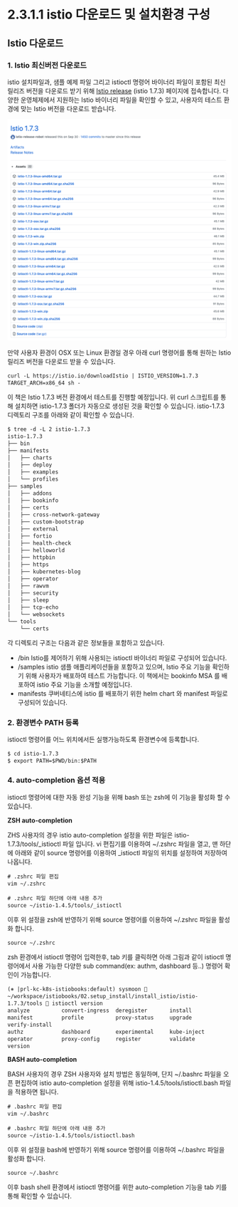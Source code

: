 # 2.3.1.1 istio 다운로드 및 설치환경 구성

## Istio 다운로드

### 1. Istio 최신버전 다운로드

istio 설치파일과, 샘플 예제 파일 그리고 istioctl 명령어 바이너리 파일이 포함된 최신 릴리즈 버전을 다운로드 받기 위해 [Istio release](https://github.com/istio/istio/releases/tag/1.7.3) \(istio 1.7.3\) 페이지에 접속합니다. 다양한 운영체제에서 지원하는 Istio 바이너리 파일을 확인할 수 있고, 사용자의 테스트 환경에 맞는 Istio 버전을 다운로드 받습니다.

![](../../../.gitbook/assets/image%20%2813%29.png)

만약 사용자 환경이 OSX 또는 Linux 환경일 경우 아래 curl 명령어를 통해 원하는 Istio 릴리즈 버전을 다운로드 받을 수 있습니다.

```text
curl -L https://istio.io/downloadIstio | ISTIO_VERSION=1.7.3 TARGET_ARCH=x86_64 sh -
```

이 책은 Istio 1.7.3 버전 환경에서 테스트를 진행할 예정입니다. 위 curl 스크립트를 통해 설치하면 istio-1.7.3 폴더가 자동으로 생성된 것을 확인할 수 있습니다. istio-1.7.3 디렉토리 구조를 아래와 같이 확인할 수 있습니다.

```text
$ tree -d -L 2 istio-1.7.3
istio-1.7.3
├── bin
├── manifests
│   ├── charts
│   ├── deploy
│   ├── examples
│   └── profiles
├── samples
│   ├── addons
│   ├── bookinfo
│   ├── certs
│   ├── cross-network-gateway
│   ├── custom-bootstrap
│   ├── external
│   ├── fortio
│   ├── health-check
│   ├── helloworld
│   ├── httpbin
│   ├── https
│   ├── kubernetes-blog
│   ├── operator
│   ├── rawvm
│   ├── security
│   ├── sleep
│   ├── tcp-echo
│   └── websockets
└── tools
    └── certs
```

각 디렉토리 구조는 다음과 같은 정보들을 포함하고 있습니다.

* /bin Istio를 제어하기 위해 사용되는 istioctl 바이너리 파일로 구성되어 있습니다.
* /samples istio 샘플 애플리케이션들을 포함하고 있으며, Istio 주요 기능을 확인하기 위해 사용자가 배포하여 테스트 가능합니다. 이 책에서는 bookinfo MSA 를 배포하여 istio 주요 기능을 소개할 예정입니다.
* manifests 쿠버네티스에 istio 를 배포하기 위한 helm chart 와 manifest 파일로 구성되어 있습니다.

### 2. 환경변수 PATH 등록

istioctl 명령어를 어느 위치에서든 실행가능하도록 환경변수에 등록합니다.

```text
$ cd istio-1.7.3
$ export PATH=$PWD/bin:$PATH
```

### 4. auto-completion 옵션 적용

istioctl 명령어에 대한 자동 완성 기능을 위해 bash 또는 zsh에 이 기능을 활성화 할 수 있습니다.

**ZSH auto-completion**

ZHS 사용자의 경우 istio auto-completion 설정을 위한 파일은 istio-1.7.3/tools/\_istioctl 파일 입니다. vi 편집기를 이용하여 ~/.zshrc 파일을 열고, 맨 하단에 아래와 같이 source 명령어를 이용하여 \_istioctl 파일의 위치를 설정하여 저장하여 나옵니다.

```text
# .zshrc 파일 편집
vim ~/.zshrc

# .zshrc 파일 하단에 아래 내용 추가
source ~/istio-1.4.5/tools/_istioctl
```

이후 위 설정을 zsh에 반영하기 위해 source 명령어를 이용하여 ~/.zshrc 파일을 활성화 합니다.

```text
source ~/.zshrc
```

zsh 환경에서 istioctl 명령어 입력한후, tab 키를 클릭하면 아래 그림과 같이 istioctl 명령어에서 사용 가능한 다양한 sub command\(ex: authm, dashboard 등..\) 명령어 확인이 가능합니다.

```text
(⎈ |prl-kc-k8s-istiobooks:default) sysmoon  ~/workspace/istiobooks/02.setup_install/install_istio/istio-1.7.3/tools  istioctl version
analyze          convert-ingress  deregister       install          manifest         profile          proxy-status     upgrade          verify-install
authz            dashboard        experimental     kube-inject      operator         proxy-config     register         validate         version
```

**BASH auto-completion**

BASH 사용자의 경우 ZSH 사용자와 설치 방법은 동일하며, 단지 ~/.bashrc 파일을 오픈 편집하여 istio auto-completion 설정을 위해 istio-1.4.5/tools/istioctl.bash 파일을 적용하면 됩니다.

```text
# .bashrc 파일 편집
vim ~/.bashrc

# .bashrc 파일 하단에 아래 내용 추가
source ~/istio-1.4.5/tools/istioctl.bash
```

이후 위 설정을 bash에 반영하기 위해 source 명령어를 이용하여 ~/.bashrc 파일을 활성화 합니다.

```text
source ~/.bashrc
```

이후 bash shell 환경에서 istioctl 명령어를 위한 auto-completion 기능을 tab 키를 통해 확인할 수 있습니다.

